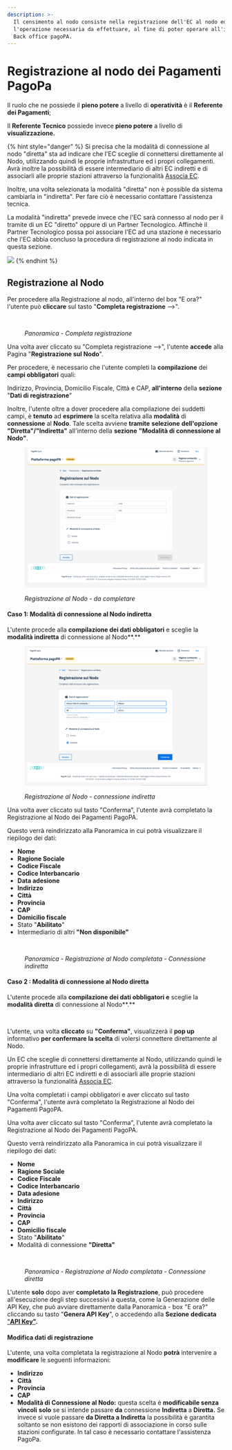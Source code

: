 ```yaml
---
description: >-
  Il censimento al nodo consiste nella registrazione dell'EC al nodo ed è
  l'operazione necessaria da effettuare, al fine di poter operare all'interno di
  Back office pagoPA.
---
```


# Registrazione al nodo dei Pagamenti PagoPa

Il ruolo che ne possiede il **pieno potere** a livello di **operatività** è il **Referente dei Pagamenti**;

Il **Referente Tecnico** possiede invece **pieno potere** a livello di **visualizzazione.**

{% hint style="danger" %}
Si precisa che la modalità di connessione al nodo "diretta" sta ad indicare che l'EC sceglie di connettersi direttamente al Nodo, utilizzando quindi le proprie infrastrutture ed i propri collegamenti. Avrà inoltre la possibilità di essere intermediario di altri EC indiretti e di associarli alle proprie stazioni attraverso la funzionalità [Associa EC](stazioni/associazione-eliminazione-modifica-di-un-ec-alla-stazione.md).

Inoltre, una volta selezionata la modalità "diretta" non è possible da sistema cambiarla in "indiretta". Per fare ciò è necessario contattare l'assistenza tecnica.

La modalità "indiretta" prevede invece che l'EC sarà connesso al nodo per il tramite di un EC "diretto" oppure di un Partner Tecnologico. Affinchè il Partner Tecnologico possa poi associare l'EC ad una stazione è necessario che l'EC abbia concluso la procedura di registrazione al nodo indicata in questa sezione.

![](../../.gitbook/assets/spaces\_TbHElktP96kviaIsxPFs\_uploads\_hL0lb3IbEe9mUYvUYQ9m\_image.webp)
{% endhint %}

## Registrazione al Nodo

Per procedere alla Registrazione al nodo, all'interno del box "E ora?" l'utente può **cliccare** sul tasto "**Completa registrazione** -->".

<figure><img src="../../.gitbook/assets/image (56).png" alt=""><figcaption><p><em>Panoramica - Completa registrazione</em></p></figcaption></figure>

Una volta aver cliccato su "Completa registrazione -->", l'utente **accede** alla Pagina "**Registrazione sul Nodo**".

Per procedere, è necessario che l'utente completi la **compilazione** dei **campi obbligatori** quali:

Indirizzo, Provincia, Domicilio Fiscale, Città e CAP, **all'interno** della **sezione** "**Dati di registrazione**"

Inoltre, l'utente oltre a dover procedere alla compilazione dei suddetti campi, è **tenuto** ad **esprimere** la scelta relativa alla **modalità** di **connessione** al **Nodo**. Tale scelta avviene **tramite** **selezione** **dell'opzione "Diretta"/"Indiretta"** all'interno della **sezione** **"Modalità di connessione al Nodo"**.

<figure><img src="../../.gitbook/assets/image (1) (1).png" alt=""><figcaption><p><em>Registrazione al Nodo - da completare</em></p></figcaption></figure>



#### Caso 1: Modalità di connessione al Nodo indiretta

L'utente procede alla **compilazione dei dati obbligatori** e sceglie la **modalità indiretta** di connessione al Nodo**.**

<figure><img src="../../.gitbook/assets/image (2) (1) (1).png" alt=""><figcaption><p><em>Registrazione al Nodo - connessione indiretta</em></p></figcaption></figure>

Una volta aver cliccato sul tasto "Conferma", l'utente avrà completato la Registrazione al Nodo dei Pagamenti PagoPA.

Questo verrà reindirizzato alla Panoramica in cui potrà visualizzare il riepilogo dei dati:

* **Nome**
* **Ragione Sociale**
* **Codice Fiscale**
* **Codice Interbancario**
* **Data adesione**
* **Indirizzo**
* **Città**
* **Provincia**
* **CAP**
* **Domicilio fiscale**
* Stato "**Abilitato**"
* Intermediario di altri **"Non disponibile"**

<figure><img src="../../.gitbook/assets/image (3) (1).png" alt=""><figcaption><p><em>Panoramica - Registrazione al Nodo completata - Connessione indiretta</em></p></figcaption></figure>

#### Caso 2 :  Modalità di connessione al Nodo diretta

L'utente procede alla **compilazione dei dati obbligatori e** sceglie la **modalità diretta** di connessione al Nodo**.**

<figure><img src="../../.gitbook/assets/image (4) (1).png" alt=""><figcaption></figcaption></figure>

L'utente, una volta **cliccato** su **"Conferma"**, visualizzerà il **pop up** informativo **per confermare la scelta** di volersi connettere direttamente al Nodo.&#x20;

&#x20;Un EC che sceglie di connettersi direttamente al Nodo, utilizzando quindi le proprie infrastrutture ed i propri collegamenti, avrà la possibilità di essere intermediario di altri EC indiretti e di associarli alle proprie stazioni attraverso la funzionalità [Associa EC](stazioni/associazione-eliminazione-modifica-di-un-ec-alla-stazione.md).

Una volta completati i campi obbligatori e aver cliccato sul tasto "Conferma", l'utente avrà completato la Registrazione al Nodo dei Pagamenti PagoPA.

Una volta aver cliccato sul tasto "Conferma", l'utente avrà completato la Registrazione al Nodo dei Pagamenti PagoPA.

Questo verrà reindirizzato alla Panoramica in cui potrà visualizzare il riepilogo dei dati:

* **Nome**
* **Ragione Sociale**
* **Codice Fiscale**
* **Codice Interbancario**
* **Data adesione**
* **Indirizzo**
* **Città**
* **Provincia**
* **CAP**
* **Domicilio fiscale**
* Stato "**Abilitato**"
* Modalità di connessione **"Diretta"**

<figure><img src="../../.gitbook/assets/image (5) (1).png" alt=""><figcaption><p><em>Panoramica - Registrazione al Nodo completata - Connessione diretta</em></p></figcaption></figure>

L'utente **solo** dopo aver **completato la Registrazione**, può procedere all'esecuzione degli step successivi a questa, come la Generazione delle API Key, che può avviare direttamente dalla Panoramica - box "E ora?" cliccando su tasto "**Genera API Key**", o accedendo alla **Sezione** **dedicata** ["**API Key"**](generazione-api-key.md)**.**

#### Modifica dati di registrazione

L'utente, una volta completata la registrazione al Nodo **potrà** intervenire a **modificare** le seguenti informazioni:

* **Indirizzo**
* **Città**
* **Provincia**
* **CAP**
* **Modalità di Connessione al Nodo:** questa scelta è **modificabile senza vincoli** **solo** se si intende passare **da** connessione **Indiretta** a **Diretta.** Se invece si vuole passare **da Diretta a Indiretta** la possibilità è garantita soltanto se non esistono dei rapporti di associazione in corso sulle stazioni  configurate. In tal caso è necessario contattare l'assistenza PagoPa.



####
